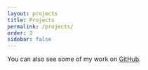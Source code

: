 ```yaml
---
layout: projects
title: Projects
permalink: /projects/
order: 2
sidebar: false
---
```


You can also see some of my work on [GitHub](https://github.com/greeterian).
